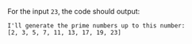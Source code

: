 For the input `23`, the code should output:
```
I'll generate the prime numbers up to this number:
[2, 3, 5, 7, 11, 13, 17, 19, 23]
```
